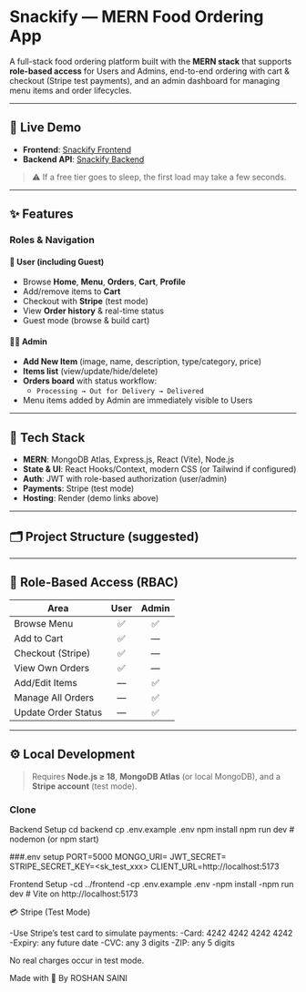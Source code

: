 # Snackify — MERN Food Ordering App  

A full-stack food ordering platform built with the **MERN stack** that supports **role-based access** for Users and Admins, end-to-end ordering with cart & checkout (Stripe test payments), and an admin dashboard for managing menu items and order lifecycles.

---

## 🚀 Live Demo  

- **Frontend**: [Snackify Frontend](https://food-order-application-kk8t.onrender.com)  
- **Backend API**: [Snackify Backend](https://food-order-application-backend.onrender.com)  

> ⚠️ If a free tier goes to sleep, the first load may take a few seconds.  

---

## ✨ Features  

### **Roles & Navigation**  

#### 👤 User (including Guest)  
- Browse **Home**, **Menu**, **Orders**, **Cart**, **Profile**  
- Add/remove items to **Cart**  
- Checkout with **Stripe** (test mode)  
- View **Order history** & real-time status  
- Guest mode (browse & build cart)  

#### 👨‍💼 Admin  
- **Add New Item** (image, name, description, type/category, price)  
- **Items list** (view/update/hide/delete)  
- **Orders board** with status workflow:  
  - `Processing → Out for Delivery → Delivered`  
- Menu items added by Admin are immediately visible to Users  

---

## 🧱 Tech Stack  

- **MERN**: MongoDB Atlas, Express.js, React (Vite), Node.js  
- **State & UI**: React Hooks/Context, modern CSS (or Tailwind if configured)  
- **Auth**: JWT with role-based authorization (user/admin)  
- **Payments**: Stripe (test mode)  
- **Hosting**: Render (demo links above)  

---

## 🗂️ Project Structure (suggested)  

---

## 🔐 Role-Based Access (RBAC)  

| Area               | User | Admin |
|--------------------|:----:|:-----:|
| Browse Menu        |  ✅  |  ✅   |
| Add to Cart        |  ✅  |  —    |
| Checkout (Stripe)  |  ✅  |  —    |
| View Own Orders    |  ✅  |  —    |
| Add/Edit Items     |  —   |  ✅   |
| Manage All Orders  |  —   |  ✅   |
| Update Order Status|  —   |  ✅   |

---

## ⚙️ Local Development  

> Requires **Node.js ≥ 18**, **MongoDB Atlas** (or local MongoDB), and a **Stripe account** (test mode).  

###  Clone  
Backend Setup
cd backend
cp .env.example .env
npm install
npm run dev   # nodemon (or npm start)

###.env setup
PORT=5000
MONGO_URI=<your-mongodb-atlas-connection-string>
JWT_SECRET=<secure-random-string>
STRIPE_SECRET_KEY=<sk_test_xxx>
CLIENT_URL=http://localhost:5173

Frontend Setup
-cd ../frontend
-cp .env.example .env
-npm install
-npm run dev   # Vite on http://localhost:5173


💳 Stripe (Test Mode)

-Use Stripe’s test card to simulate payments:
-Card: 4242 4242 4242 4242
-Expiry: any future date
-CVC: any 3 digits
-ZIP: any 5 digits

No real charges occur in test mode.

Made with 💖 By ROSHAN SAINI
